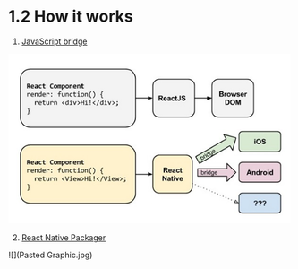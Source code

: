 # 1.2 How it works
1. [JavaScript bridge](https://www.infoq.com/articles/react-native-introduction)

![](21.jpg)

2. [React Native Packager](https://github.com/facebook/react-native/tree/master/packager)

![](Pasted Graphic.jpg)
